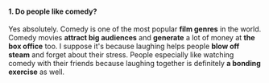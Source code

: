#### 1. Do people like comedy?
Yes absolutely. Comedy is one of the most popular **film genres** in the world. Comedy movies **attract big audiences** and **generate** a lot of money at **the box office** too. I suppose it's because laughing helps people **blow off steam** and forget about their stress. People especially like watching comedy with their friends because laughing together is definitely **a bonding exercise** as well.